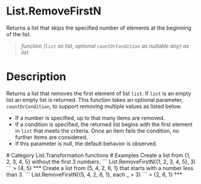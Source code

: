 ﻿# List.RemoveFirstN
Returns a list that skips the specified number of elements at the beginning of the list.
> _function (<code>list</code> as list, optional <code>countOrCondition</code> as nullable any) as list_
# Description 
Returns a list that removes the first element of list <code>list</code>. If <code>list</code> is an empty list an empty list is returned.
This function takes an optional parameter, <code>countOrCondition</code>, to support removing multiple values as listed below. 
 <ul>
 <li>If a number is specified, up to that many items are removed. </li>
 <li>If a condition is specified, the returned list begins with the first element in <code>list</code> that meets the criteria. Once an item fails the condition, no further items are considered. </li>
 <li>If this parameter is null, the default behavior is observed. </li>
 </ul>
# Category 
List.Transformation functions
# Examples 
Create a list from {1, 2, 3, 4, 5} without the first 3 numbers.
```
List.RemoveFirstN({1, 2, 3, 4, 5}, 3)
```
> {4, 5}
***
Create a list from {5, 4, 2, 6, 1} that starts with a number less than 3.
```
List.RemoveFirstN({5, 4, 2, 6, 1}, each _ > 3) 
```
> {2, 6, 1}
***
